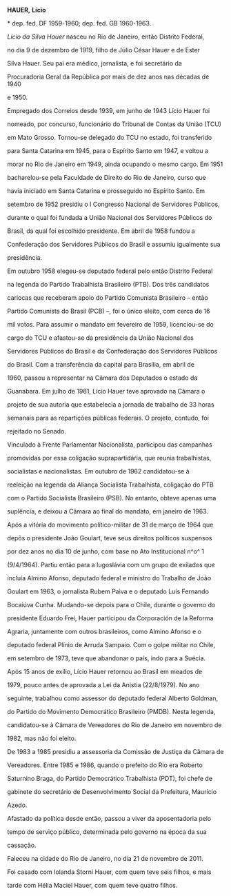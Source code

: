 **HAUER,** **Lício**



\* dep. fed. DF 1959-1960; dep. fed. GB 1960-1963.



*Lício da Silva Hauer* nasceu no Rio de Janeiro, então Distrito Federal,

no dia 9 de dezembro de 1919, filho de Júlio César Hauer e de Ester

Silva Hauer. Seu pai era médico, jornalista, e foi secretário da

Procuradoria Geral da República por mais de dez anos nas décadas de 1940

e 1950.



Empregado dos Correios desde 1939, em junho de 1943 Lício Hauer foi

nomeado, por concurso, funcionário do Tribunal de Contas da União (TCU)

em Mato Grosso. Tornou-se delegado do TCU no estado, foi transferido

para Santa Catarina em 1945, para o Espírito Santo em 1947, e voltou a

morar no Rio de Janeiro em 1949, ainda ocupando o mesmo cargo. Em 1951

bacharelou-se pela Faculdade de Direito do Rio de Janeiro, curso que

havia iniciado em Santa Catarina e prosseguido no Espírito Santo. Em

setembro de 1952 presidiu o I Congresso Nacional de Servidores Públicos,

durante o qual foi fundada a União Nacional dos Servidores Públicos do

Brasil, da qual foi escolhido presidente. Em abril de 1958 fundou a

Confederação dos Servidores Públicos do Brasil e assumiu igualmente sua

presidência.



Em outubro 1958 elegeu-se deputado federal pelo então Distrito Federal

na legenda do Partido Trabalhista Brasileiro (PTB). Dos três candidatos

cariocas que receberam apoio do Partido Comunista Brasileiro – então

Partido Comunista do Brasil (PCB) –, foi o único eleito, com cerca de 16

mil votos. Para assumir o mandato em fevereiro de 1959, licenciou-se do

cargo do TCU e afastou-se da presidência da União Nacional dos

Servidores Públicos do Brasil e da Confederação dos Servidores Públicos

do Brasil. Com a transferência da capital para Brasília, em abril de

1960, passou a representar na Câmara dos Deputados o estado da

Guanabara. Em julho de 1961, Lício Hauer teve aprovado na Câmara o

projeto de sua autoria que estabelecia a jornada de trabalho de 33 horas

semanais para as repartições públicas federais. O projeto, contudo, foi

rejeitado no Senado.



Vinculado à Frente Parlamentar Nacionalista, participou das campanhas

promovidas por essa coligação suprapartidária, que reunia trabalhistas,

socialistas e nacionalistas. Em outubro de 1962 candidatou-se à

reeleição na legenda da Aliança Socialista Trabalhista, coligação do PTB

com o Partido Socialista Brasileiro (PSB). No entanto, obteve apenas uma

suplência, e deixou a Câmara ao final do mandato, em janeiro de 1963.



Após a vitória do movimento político-militar de 31 de março de 1964 que

depôs o presidente João Goulart, teve seus direitos políticos suspensos

por dez anos no dia 10 de junho, com base no Ato Institucional n^o^ 1

(9/4/1964). Partiu então para a Iugoslávia com um grupo de exilados que

incluía Almino Afonso, deputado federal e ministro do Trabalho de João

Goulart em 1963, o jornalista Rubem Paiva e o deputado Luís Fernando

Bocaiúva Cunha. Mudando-se depois para o Chile, durante o governo do

presidente Eduardo Frei, Hauer participou da Corporación de la Reforma

Agraria, juntamente com outros brasileiros, como Almino Afonso e o

deputado federal Plínio de Arruda Sampaio. Com o golpe militar no Chile,

em setembro de 1973, teve que abandonar o país, indo para a Suécia.



Após 15 anos de exílio, Lício Hauer retornou ao Brasil em meados de

1979, pouco antes de aprovada a Lei da Anistia (22/8/1979). No ano

seguinte, trabalhou como assessor do deputado federal Alberto Goldman,

do Partido do Movimento Democrático Brasileiro (PMDB). Nesta legenda,

candidatou-se à Câmara de Vereadores do Rio de Janeiro em novembro de

1982, mas não foi eleito.



De 1983 a 1985 presidiu a assessoria da Comissão de Justiça da Câmara de

Vereadores. Entre 1985 e 1986, quando o prefeito do Rio era Roberto

Saturnino Braga, do Partido Democrático Trabalhista (PDT), foi chefe de

gabinete do secretário de Desenvolvimento Social da Prefeitura, Maurício

Azedo.



Afastado da política desde então, passou a viver da aposentadoria pelo

tempo de serviço público, determinada pelo governo na época da sua

cassação.



Faleceu na cidade do Rio de Janeiro, no dia 21 de novembro de 2011.



Foi casado com Iolanda Storni Hauer, com quem teve seis filhos, e mais

tarde com Hélia Maciel Hauer, com quem teve quatro filhos.



